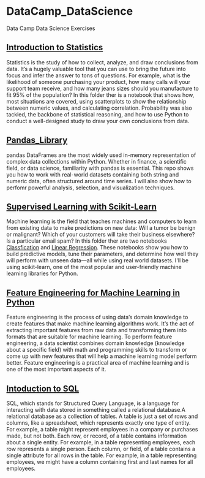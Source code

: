 # DataCamp_DataScience
Data Camp Data Science Exercises 

## [Introduction to Statistics](https://github.com/toyinolape/DataCamp_DataScience/tree/master/Statistics)
Statistics is the study of how to collect, analyze, and draw conclusions from data. It’s a hugely valuable tool that you can use to bring the future into focus and infer the answer to tons of questions. For example, what is the likelihood of someone purchasing your product, how many calls will your support team receive, and how many jeans sizes should you manufacture to fit 95% of the population? In this folder ther is a notebook that shows how, most situations are covered, using scatterplots to show the relationship between numeric values, and calculating correlation. Probability was also tackled, the backbone of statistical reasoning, and how to use Python to conduct a well-designed study to draw your own conclusions from data.

## [Pandas_Library](https://github.com/toyinolape/DataCamp_DataScience/tree/master/Pandas_Library)
pandas DataFrames are the most widely used in-memory representation of complex data collections within Python. Whether in finance, a scientific field, or data science, familiarity with pandas is essential. This repo shows you how to work with real-world datasets containing both string and numeric data, often structured around time series. I will also show how to perfomr powerful analysis, selection, and visualization techniques.


## [Supervised Learning with Scikit-Learn](https://github.com/toyinolape/DataCamp_DataScience/tree/master/Supervised_Learning)
Machine learning is the field that teaches machines and computers to learn from existing data to make predictions on new data: Will a tumor be benign or malignant? Which of your customers will take their business elsewhere? Is a particular email spam? In this folder ther are two notebooks [Classfication](https://github.com/toyinolape/DataCamp_DataScience/blob/master/Supervised_Learning/Classification.ipynb) and [Linear Regression](https://github.com/toyinolape/DataCamp_DataScience/blob/master/Supervised_Learning/Linear_Regression.ipynb).  These notebooks show you how to build predictive models, tune their parameters, and determine how well they will perform with unseen data—all while using real world datasets. I'll be using scikit-learn, one of the most popular and user-friendly machine learning libraries for Python.

## [Feature Engineering for Machine Learning in Python](https://github.com/toyinolape/DataCamp_DataScience/tree/master/Feature_Engineering)
Feature engineering is the process of using data’s domain knowledge to create features that make machine learning algorithms work. It’s the act of extracting important features from raw data and transforming them into formats that are suitable for machine learning. To perform feature engineering, a data scientist combines domain knowledge (knowledge about a specific field) with math and programming skills to transform or come up with new features that will help a machine learning model perform better. Feature engineering is a practical area of machine learning and is one of the most important aspects of it.

## [Intoduction to SQL]()
SQL, which stands for Structured Query Language, is a language for interacting with data stored in something called a relational database.A relational database as a collection of tables. A table is just a set of rows and columns, like a spreadsheet, which represents exactly one type of entity. For example, a table might represent employees in a company or purchases made, but not both.
Each row, or record, of a table contains information about a single entity. For example, in a table representing employees, each row represents a single person. Each column, or field, of a table contains a single attribute for all rows in the table. For example, in a table representing employees, we might have a column containing first and last names for all employees.